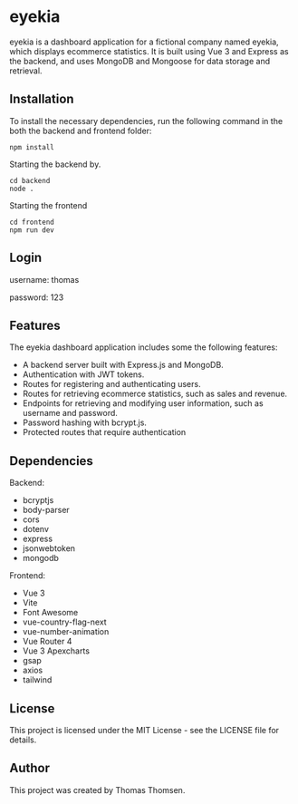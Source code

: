 # eyekia

eyekia is a dashboard application for a fictional company named eyekia, which displays ecommerce statistics. It is built using Vue 3 and Express as the backend, and uses MongoDB and Mongoose for data storage and retrieval.

## Installation

To install the necessary dependencies, run the following command in the both the backend and frontend folder:
```
npm install
```
Starting the backend by.
```
cd backend
node .
```

Starting the frontend
```
cd frontend
npm run dev
```

## Login

username: thomas

password: 123

## Features

The eyekia dashboard application includes some the following features:

- A backend server built with Express.js and MongoDB.
- Authentication with JWT tokens.
- Routes for registering and authenticating users.
- Routes for retrieving ecommerce statistics, such as sales and revenue.
- Endpoints for retrieving and modifying user information, such as username and password.
- Password hashing with bcrypt.js.
- Protected routes that require authentication

## Dependencies

Backend:
- bcryptjs
- body-parser
- cors
- dotenv
- express
- jsonwebtoken
- mongodb

Frontend:
- Vue 3
- Vite
- Font Awesome
- vue-country-flag-next
- vue-number-animation
- Vue Router 4
- Vue 3 Apexcharts
- gsap
- axios
- tailwind

## License

This project is licensed under the MIT License - see the LICENSE file for details.

## Author

This project was created by Thomas Thomsen.
